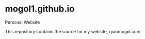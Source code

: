 # mogol1.github.io
Personal Website

This repository contains the source for my website, ryanmogol.com

